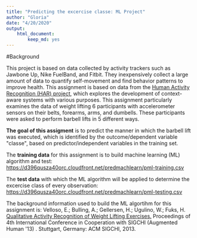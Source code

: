 ```yaml
---
title: "Predicting the excercise classe: ML Project"
author: "Gloria"
date: "4/20/2020"
output: 
    html_document:
        keep_md: yes 
---
```




#Background

This project is based on data collected by activity trackers such as Jawbone Up, Nike FuelBand, and Fitbit. They inexpensively collect a large amount of data to quantify self-movement and find behavior patterns to improve health. This assignment is based on data from the [Human Activity Recognition (HAR) project](http://groupware.les.inf.puc-rio.br/har), which explores the development of context-aware systems with various purposes. This assignment particularly examines the data of weight lifting 6 participants with accelerometer sensors on their belts, forearms, arms, and dumbells. These participants were asked to perform barbell lifts in 5 different ways. 

**The goal of this assigment** is to predict the manner in which the barbell lift was executed, which is identified by the outcome/dependent variable "classe", based on predictor/independent variables in the training set. 

The **training data** for this assignment is to build machine learning (ML) algorithm and test:
https://d396qusza40orc.cloudfront.net/predmachlearn/pml-training.csv

The **test data** with which the ML algorithm will be applied to determine the excercise class of every observation:
https://d396qusza40orc.cloudfront.net/predmachlearn/pml-testing.csv

The background information used to build the ML algortihm for this assignment is: 
Velloso, E.; Bulling, A.; Gellersen, H.; Ugulino, W.; Fuks, H. [Qualitative Activity Recognition of Weight Lifting Exercises.](http://groupware.les.inf.puc-rio.br/public/papers/2013.Velloso.QAR-WLE.pdf) Proceedings of 4th International Conference in Cooperation with SIGCHI (Augmented Human '13) . Stuttgart, Germany: ACM SIGCHI, 2013.

